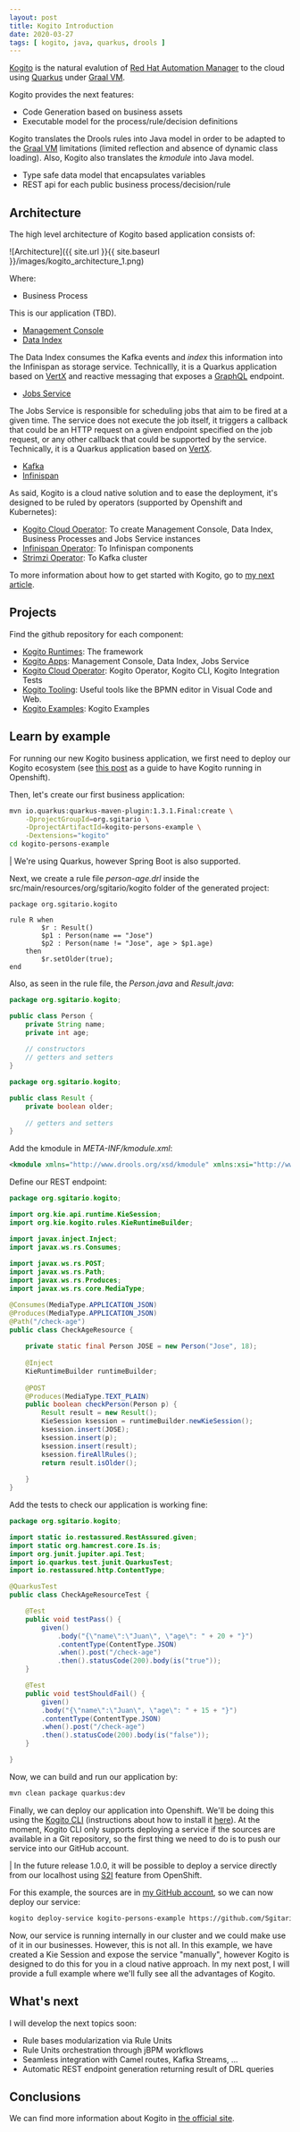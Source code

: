 ```yaml
---
layout: post
title: Kogito Introduction
date: 2020-03-27
tags: [ kogito, java, quarkus, drools ]
---
```


[Kogito](https://kogito.kie.org/) is the natural evalution of [Red Hat Automation Manager](https://sgitario.github.io/automation-manager/) to the cloud using [Quarkus](https://quarkus.io/) under [Graal VM](https://sgitario.github.io/graalvm-getting-started/).

Kogito provides the next features:

- Code Generation based on business assets
- Executable model for the process/rule/decision definitions

Kogito translates the Drools rules into Java model in order to be adapted to the [Graal VM](https://sgitario.github.io/graalvm-getting-started/) limitations (limited reflection and absence of dynamic class loading). Also, Kogito also translates the *kmodule* into Java model.

- Type safe data model that encapsulates variables
- REST api for each public business process/decision/rule

## Architecture

The high level architecture of Kogito based application consists of:

![Architecture]({{ site.url }}{{ site.baseurl }}/images/kogito_architecture_1.png)

Where:
- Business Process

This is our application (TBD).

- [Management Console](https://github.com/Sgitario/kogito-apps/blob/master/packages/management-console/README.md)
- [Data Index](https://github.com/kiegroup/kogito-runtimes/wiki/Data-Index-Service)

The Data Index consumes the Kafka events and *index* this information into the Infinispan as storage service. Technicallly, it is a Quarkus application based on [VertX](https://vertx.io/) and reactive messaging that exposes a [GraphQL](https://graphql.org/) endpoint.

- [Jobs Service](https://github.com/kiegroup/kogito-runtimes/wiki/Jobs-Service)

The Jobs Service is responsible for scheduling jobs that aim to be fired at a given time. The service does not execute the job itself, it triggers a callback that could be an HTTP request on a given endpoint specified on the job request, or any other callback that could be supported by the service. Technically, it is a Quarkus application based on [VertX](https://vertx.io/). 

- [Kafka](https://kafka.apache.org/)
- [Infinispan](https://infinispan.org/)

As said, Kogito is a cloud native solution and to ease the deployment, it's designed to be ruled by operators (supported by Openshift and Kubernetes):

- [Kogito Cloud Operator](https://github.com/kiegroup/kogito-cloud-operator): To create Management Console, Data Index, Business Processes and Jobs Service instances
- [Infinispan Operator](https://infinispan.org/infinispan-operator/master/operator.html): To Infinispan components
- [Strimzi Operator](https://strimzi.io): To Kafka cluster

To more information about how to get started with Kogito, go to [my next article](https://sgitario.github.io/kogito-developer-guide/).

## Projects

Find the github repository for each component:
- [Kogito Runtimes](https://github.com/kiegroup/kogito-cloud-operator): The framework
- [Kogito Apps](https://github.com/kiegroup/kogito-apps): Management Console, Data Index, Jobs Service
- [Kogito Cloud Operator](https://github.com/kiegroup/kogito-cloud-operator): Kogito Operator, Kogito CLI, Kogito Integration Tests
- [Kogito Tooling](https://github.com/kiegroup/kogito-tooling): Useful tools like the BPMN editor in Visual Code and Web.
- [Kogito Examples](https://github.com/kiegroup/kogito-examples): Kogito Examples

## Learn by example

For running our new Kogito business application, we first need to deploy our Kogito ecosystem (see [this post](https://sgitario.github.io/kogito-developer-guide/) as a guide to have Kogito running in Openshift).

Then, let's create our first business application:

```sh
mvn io.quarkus:quarkus-maven-plugin:1.3.1.Final:create \
    -DprojectGroupId=org.sgitario \
    -DprojectArtifactId=kogito-persons-example \
    -Dextensions="kogito"
cd kogito-persons-example
```

| We're using Quarkus, however Spring Boot is also supported.

Next, we create a rule file *person-age.drl* inside the src/main/resources/org/sgitario/kogito folder of the generated project:

```drl
package org.sgitario.kogito

rule R when
        $r : Result()
        $p1 : Person(name == "Jose")
        $p2 : Person(name != "Jose", age > $p1.age)
    then
        $r.setOlder(true);
end
```

Also, as seen in the rule file, the *Person.java* and *Result.java*:

```java
package org.sgitario.kogito;

public class Person {
	private String name;
	private int age;
	
    // constructors
	// getters and setters
}
```

```java
package org.sgitario.kogito;

public class Result {
	private boolean older;
	
	// getters and setters
}
```

Add the kmodule in *META-INF/kmodule.xml*:

```xml
<kmodule xmlns="http://www.drools.org/xsd/kmodule" xmlns:xsi="http://www.w3.org/2001/XMLSchema-instance"/>
```

Define our REST endpoint:

```java
package org.sgitario.kogito;

import org.kie.api.runtime.KieSession;
import org.kie.kogito.rules.KieRuntimeBuilder;

import javax.inject.Inject;
import javax.ws.rs.Consumes;
 
import javax.ws.rs.POST;
import javax.ws.rs.Path;
import javax.ws.rs.Produces;
import javax.ws.rs.core.MediaType;

@Consumes(MediaType.APPLICATION_JSON)
@Produces(MediaType.APPLICATION_JSON)
@Path("/check-age")
public class CheckAgeResource {
	
	private static final Person JOSE = new Person("Jose", 18);
 
    @Inject
    KieRuntimeBuilder runtimeBuilder;
 
    @POST
    @Produces(MediaType.TEXT_PLAIN)
    public boolean checkPerson(Person p) {
    	Result result = new Result();
        KieSession ksession = runtimeBuilder.newKieSession();
        ksession.insert(JOSE);
        ksession.insert(p);
        ksession.insert(result);
        ksession.fireAllRules();
        return result.isOlder();
 
    }
}
```

Add the tests to check our application is working fine:

```java
package org.sgitario.kogito;

import static io.restassured.RestAssured.given;
import static org.hamcrest.core.Is.is;
import org.junit.jupiter.api.Test;
import io.quarkus.test.junit.QuarkusTest;
import io.restassured.http.ContentType;

@QuarkusTest
public class CheckAgeResourceTest {

	@Test
	public void testPass() {
		given()
			.body("{\"name\":\"Juan\", \"age\": " + 20 + "}")
			.contentType(ContentType.JSON)
			.when().post("/check-age")
			.then().statusCode(200).body(is("true"));
	}

	@Test
	public void testShouldFail() {
		given()
		.body("{\"name\":\"Juan\", \"age\": " + 15 + "}")
		.contentType(ContentType.JSON)
		.when().post("/check-age")
		.then().statusCode(200).body(is("false"));
	}

}
```

Now, we can build and run our application by:

```bash
mvn clean package quarkus:dev
```

Finally, we can deploy our application into Openshift. We'll be doing this using the [Kogito CLI](https://github.com/kiegroup/kogito-cloud-operator#kogito-cli) (instructions about how to install it [here](https://sgitario.github.io/kogito-developer-guide/)). At the moment, Kogito CLI only supports deploying a service if the sources are available in a Git repository, so the first thing we need to do is to push our service into our GitHub account.

| In the future release 1.0.0, it will be possible to deploy a service directly from our localhost using [S2I](https://docs.openshift.com/container-platform/3.6/creating_images/s2i.html) feature from OpenShift.

For this example, the sources are in [my GitHub account](https://github.com/Sgitario/kogito-persons-example), so we can now deploy our service:

```sh
kogito deploy-service kogito-persons-example https://github.com/Sgitario/kogito-persons-example
```

Now, our service is running internally in our cluster and we could make use of it in our businesses. However, this is not all. In this example, we have created a Kie Session and expose the service "manually", however Kogito is designed to do this for you in a cloud native approach. In my next post, I will provide a full example where we'll fully see all the advantages of Kogito. 

## What's next

I will develop the next topics soon:

- Rule bases modularization via Rule Units
- Rule Units orchestration through jBPM workflows
- Seamless integration with Camel routes, Kafka Streams, ...
- Automatic REST endpoint generation returning result of DRL queries

## Conclusions

We can find more information about Kogito in [the official site](https://kogito.kie.org/).
